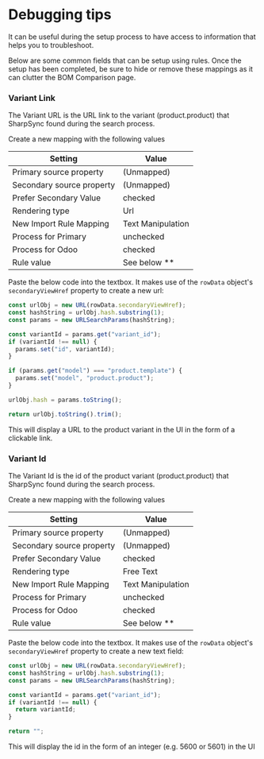 # Debugging tips

It can be useful during the setup process to have access to information that helps you to troubleshoot.

Below are some common fields that can be setup using rules. Once the setup has been completed, be sure to hide or remove these mappings as it can clutter the BOM Comparison page.

### Variant Link

The Variant URL is the URL link to the variant (product.product) that SharpSync found during the search process.

Create a new mapping with the following values

| Setting                   | Value             |
| ------------------------- | ----------------- |
| Primary source property   | (Unmapped)        |
| Secondary source property | (Unmapped)        |
| Prefer Secondary Value    | checked           |
| Rendering type            | Url               |
| New Import Rule Mapping   | Text Manipulation |
| Process for Primary       | unchecked         |
| Process for Odoo          | checked           |
| Rule value                | See below \*\*    |

Paste the below code into the textbox. It makes use of the `rowData` object's `secondaryViewHref` property to create a new url:

```javascript
const urlObj = new URL(rowData.secondaryViewHref);
const hashString = urlObj.hash.substring(1);  
const params = new URLSearchParams(hashString);

const variantId = params.get("variant_id");
if (variantId !== null) {
  params.set("id", variantId);
}

if (params.get("model") === "product.template") {
  params.set("model", "product.product");
}

urlObj.hash = params.toString();

return urlObj.toString().trim();
```



This will display a URL to the product variant in the UI in the form of a clickable link.

### Variant Id

The Variant Id is the id of the product variant (product.product) that SharpSync found during the search process.

Create a new mapping with the following values

| Setting                   | Value             |
| ------------------------- | ----------------- |
| Primary source property   | (Unmapped)        |
| Secondary source property | (Unmapped)        |
| Prefer Secondary Value    | checked           |
| Rendering type            | Free Text         |
| New Import Rule Mapping   | Text Manipulation |
| Process for Primary       | unchecked         |
| Process for Odoo          | checked           |
| Rule value                | See below \*\*    |

Paste the below code into the textbox. It makes use of the `rowData` object's `secondaryViewHref` property to create a new text field:

```javascript
const urlObj = new URL(rowData.secondaryViewHref);
const hashString = urlObj.hash.substring(1);
const params = new URLSearchParams(hashString);

const variantId = params.get("variant_id");
if (variantId !== null) {
  return variantId;
}

return "";
```

This will display the id in the form of an integer (e.g. 5600 or 5601) in the UI
